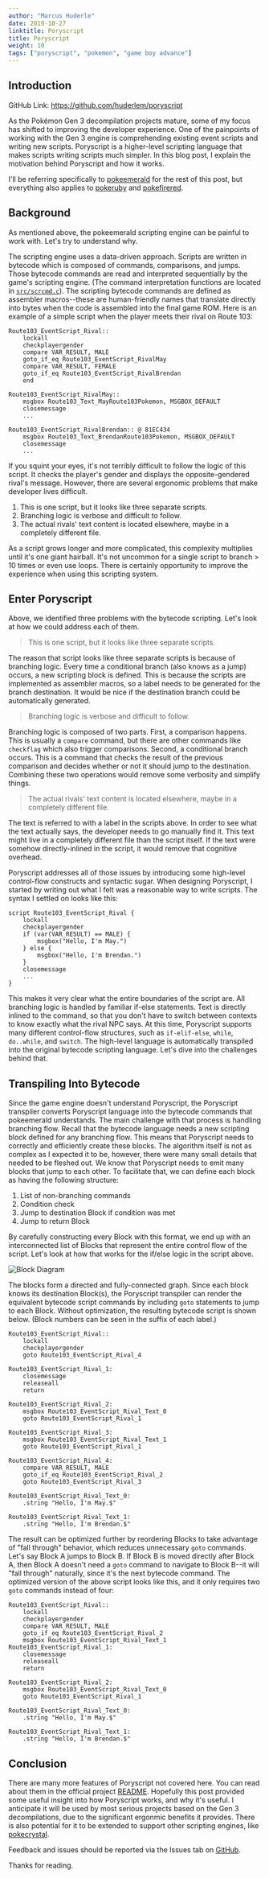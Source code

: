 ```yaml
---
author: "Marcus Huderle"
date: 2019-10-27
linktitle: Poryscript
title: Poryscript
weight: 10
tags: ["poryscript", "pokemon", "game boy advance"]
---
```



## Introduction

GitHub Link: https://github.com/huderlem/poryscript

As the Pokémon Gen 3 decompilation projects mature, some of my focus has shifted to improving the developer experience. One of the painpoints of working with the Gen 3 engine is comprehending existing event scripts and writing new scripts. Poryscript is a higher-level scripting language that makes scripts writing scripts much simpler. In this blog post, I explain the motivation behind Poryscript and how it works.

I'll be referring specifically to [pokeemerald](https://github.com/pret/pokeemerald) for the rest of this post, but everything also applies to [pokeruby](https://github.com/pret/pokeruby) and [pokefirered](https://github.com/pret/pokefirered).


## Background

As mentioned above, the pokeemerald scripting engine can be painful to work with. Let's try to understand why.

The scripting engine uses a data-driven approach. Scripts are written in bytecode which is composed of commands, comparisons, and jumps. Those bytecode commands are read and interpreted sequentially by the game's scripting engine. (The command interpretation functions are located in [`src/scrcmd.c`](https://github.com/pret/pokeemerald/blob/master/src/scrcmd.c)). The scripting bytecode commands are defined as assembler macros--these are human-friendly names that translate directly into bytes when the code is assembled into the final game ROM. Here is an example of a simple script when the player meets their rival on Route 103:

```
Route103_EventScript_Rival::
    lockall
    checkplayergender
    compare VAR_RESULT, MALE
    goto_if_eq Route103_EventScript_RivalMay
    compare VAR_RESULT, FEMALE
    goto_if_eq Route103_EventScript_RivalBrendan
    end

Route103_EventScript_RivalMay::
    msgbox Route103_Text_MayRoute103Pokemon, MSGBOX_DEFAULT
    closemessage
    ...

Route103_EventScript_RivalBrendan:: @ 81EC434
    msgbox Route103_Text_BrendanRoute103Pokemon, MSGBOX_DEFAULT
    closemessage
    ...
```

If you squint your eyes, it's not terribly difficult to follow the logic of this script. It checks the player's gender and displays the opposite-gendered rival's message. However, there are several ergonomic problems that make developer lives difficult.

1. This is one script, but it looks like three separate scripts.
2. Branching logic is verbose and difficult to follow.
3. The actual rivals' text content is located elsewhere, maybe in a completely different file.

As a script grows longer and more complicated, this complexity multiplies until it's one giant hairball. It's not uncommon for a single script to branch > 10 times or even use loops. There is certainly opportunity to improve the experience when using this scripting system.

## Enter Poryscript

Above, we identified three problems with the bytecode scripting. Let's look at how we could address each of them.

> This is one script, but it looks like three separate scripts.

The reason that script looks like three separate scripts is because of branching logic. Every time a conditional branch (also knows as a jump) occurs, a new scripting block is defined. This is because the scripts are implemented as assembler macros, so a label needs to be generated for the branch destination. It would be nice if the destination branch could be automatically generated.

> Branching logic is verbose and difficult to follow.

Branching logic is composed of two parts. First, a comparison happens. This is usually a `compare` command, but there are other commands like `checkflag` which also trigger comparisons. Second, a conditional branch occurs. This is a command that checks the result of the previous comparison and decides whether or not it should jump to the destination. Combining these two operations would remove some verbosity and simplify things.

> The actual rivals' text content is located elsewhere, maybe in a completely different file.

The text is referred to with a label in the scripts above. In order to see what the text actually says, the developer needs to go manually find it. This text might live in a completely different file than the script itself. If the text were somehow directly-inlined in the script, it would remove that cognitive overhead.

Poryscript addresses all of those issues by introducing some high-level control-flow constructs and syntactic sugar. When designing Poryscript, I started by writing out what I felt was a reasonable way to write scripts. The syntax I settled on looks like this:

```
script Route103_EventScript_Rival {
    lockall
    checkplayergender
    if (var(VAR_RESULT) == MALE) {
        msgbox("Hello, I'm May.")
    } else {
        msgbox("Hello, I'm Brendan.")
    }
    closemessage
    ...
}
```

This makes it very clear what the entire boundaries of the script are. All branching logic is handled by familiar if-else statements. Text is directly inlined to the command, so that you don't have to switch between contexts to know exactly what the rival NPC says. At this time, Poryscript supports many different control-flow structures, such as `if-elif-else`, `while`, `do..while`, and `switch`.  The high-level language is automatically transpiled into the original bytecode scripting language. Let's dive into the challenges behind that.

## Transpiling Into Bytecode

Since the game engine doesn't understand Poryscript, the Poryscript transpiler converts Poryscript language into the bytecode commands that pokeemerald understands. The main challenge with that process is handling branching flow. Recall that the bytecode language needs a new scripting block defined for any branching flow. This means that Poryscript needs to correctly and efficiently create these blocks. The algorithm itself is not as complex as I expected it to be, however, there were many small details that needed to be fleshed out. We know that Poryscript needs to emit many blocks that jump to each other. To facilitate that, we can define each block as having the following structure:

1. List of non-branching commands
2. Condition check
3. Jump to destination Block if condition was met
4. Jump to return Block

By carefully constructing every Block with this format, we end up with an interconnected list of Blocks that represent the entire control flow of the script. Let's look at how that works for the if/else logic in the script above.

![Block Diagram](/blog/posts/poryscript/block-diagram.png)

The blocks form a directed and fully-connected graph. Since each block knows its destination Block(s), the Poryscript transpiler can render the equivalent bytecode script commands by including `goto` statements to jump to each Block. Without optimization, the resulting bytecode script is shown below. (Block numbers can be seen in the suffix of each label.)
```
Route103_EventScript_Rival::
    lockall
    checkplayergender
    goto Route103_EventScript_Rival_4

Route103_EventScript_Rival_1:
    closemessage
    releaseall
    return

Route103_EventScript_Rival_2:
    msgbox Route103_EventScript_Rival_Text_0
    goto Route103_EventScript_Rival_1

Route103_EventScript_Rival_3:
    msgbox Route103_EventScript_Rival_Text_1
    goto Route103_EventScript_Rival_1

Route103_EventScript_Rival_4:
    compare VAR_RESULT, MALE
    goto_if_eq Route103_EventScript_Rival_2
    goto Route103_EventScript_Rival_3

Route103_EventScript_Rival_Text_0:
    .string "Hello, I'm May.$"

Route103_EventScript_Rival_Text_1:
    .string "Hello, I'm Brendan.$"
```

The result can be optimized further by reordering Blocks to take advantage of "fall through" behavior, which reduces unnecessary `goto` commands. Let's say Block A jumps to Block B. If Block B is moved directly after Block A, then Block A doesn't need a `goto` command to navigate to Block B--it will "fall through" naturally, since it's the next bytecode command. The optimized version of the above script looks like this, and it only requires two `goto` commands instead of four:

```
Route103_EventScript_Rival::
    lockall
    checkplayergender
    compare VAR_RESULT, MALE
    goto_if_eq Route103_EventScript_Rival_2
    msgbox Route103_EventScript_Rival_Text_1
Route103_EventScript_Rival_1:
    closemessage
    releaseall
    return

Route103_EventScript_Rival_2:
    msgbox Route103_EventScript_Rival_Text_0
    goto Route103_EventScript_Rival_1

Route103_EventScript_Rival_Text_0:
    .string "Hello, I'm May.$"

Route103_EventScript_Rival_Text_1:
    .string "Hello, I'm Brendan.$"
```

## Conclusion

There are many more features of Poryscript not covered here. You can read about them in the official project [README](https://github.com/huderlem/poryscript/blob/master/README.md). Hopefully this post provided some useful insight into how Poryscript works, and why it's useful. I anticipate it will be used by most serious projects based on the Gen 3 decompilations, due to the significant ergonmic benefits it provides. There is also potential for it to be extended to support other scripting engines, like [pokecrystal](https://github.com/pret/pokecrystal).

Feedback and issues should be reported via the Issues tab on [GitHub](https://github.com/huderlem/poryscript/issues).

Thanks for reading.
